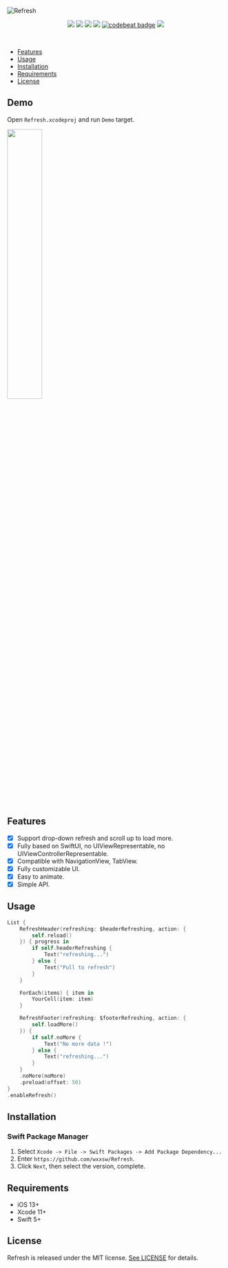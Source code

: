 ![Refresh](https://github.com/wxxsw/Refresh/blob/master/Images/logo.png)

<p align="center">
<a href="https://developer.apple.com/swift"><img src="https://img.shields.io/badge/language-Swift%205-f48041.svg?style=flat"></a>
<a href="https://developer.apple.com/swiftui"><img src="https://img.shields.io/badge/framework-SwiftUI-blue.svg?style=flat"></a>
<a href="https://developer.apple.com/ios"><img src="https://img.shields.io/badge/platform-iOS%2013%2b-blue.svg?style=flat"></a>
<a href="https://github.com/apple/swift-package-manager"><img src="https://img.shields.io/badge/SPM-compatible-4BC51D.svg?style=flat"></a>
<a href="https://codebeat.co/projects/github-com-wxxsw-refresh-master"><img alt="codebeat badge" src="https://codebeat.co/badges/a130bdd3-eb27-4bf1-820f-8839bbbb3715" /></a>
<a href="https://github.com/wxxsw/Refresh/blob/master/LICENSE"><img src="http://img.shields.io/badge/license-MIT-lightgrey.svg?style=flat"></a>
</p>
<br/>

- [Features](#features)
- [Usage](#usage)
- [Installation](#installation)
- [Requirements](#requirements)
- [License](#license)

## Demo

Open `Refresh.xcodeproj` and run `Demo` target.

<image src="Images/screenshot.gif" width="40%" />

## Features

- [x] Support drop-down refresh and scroll up to load more.
- [x] Fully based on SwiftUI, no UIViewRepresentable, no UIViewControllerRepresentable.
- [x] Compatible with NavigationView, TabView.
- [x] Fully customizable UI.
- [x] Easy to animate.
- [x] Simple API.

## Usage

```swift
List {
    RefreshHeader(refreshing: $headerRefreshing, action: {
        self.reload()
    }) { progress in
        if self.headerRefreshing {
            Text("refreshing...")
        } else {
            Text("Pull to refresh")
        }
    }

    ForEach(items) { item in
        YourCell(item: item)
    }

    RefreshFooter(refreshing: $footerRefreshing, action: {
        self.loadMore()
    }) {
        if self.noMore {
            Text("No more data !")
        } else {
            Text("refreshing...")
        }
    }
    .noMore(noMore)
    .preload(offset: 50)
}
.enableRefresh()
```

## Installation

### Swift Package Manager

1. Select `Xcode -> File -> Swift Packages -> Add Package Dependency...` 
2. Enter `https://github.com/wxxsw/Refresh`.
3. Click `Next`, then select the version, complete.

## Requirements

- iOS 13+
- Xcode 11+
- Swift 5+

## License

Refresh is released under the MIT license. [See LICENSE](https://github.com/wxxsw/Refresh/blob/master/LICENSE) for details.

